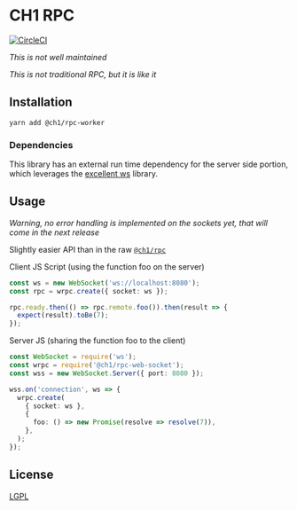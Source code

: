 # CH1 RPC

[![CircleCI](https://circleci.com/gh/bennett000/ch1-rpc-web-socket.svg?style=svg)](https://circleci.com/gh/bennett000/ch1-rpc-web-socket)

_This is not well maintained_

_This is not traditional RPC, but it is like it_

## Installation

`yarn add @ch1/rpc-worker`

### Dependencies

This library has an external run time dependency for the server side portion,
which leverages the [excellent ws](https://github.com/websockets/ws 'Node WebSocket Library') library.

## Usage

_Warning, no error handling is implemented on the sockets yet, that will come in the next release_

Slightly easier API than in the raw [`@ch1/rpc`](https://github.com/bennett000/ch1-rpc 'CH1 RPC')

Client JS Script (using the function foo on the server)

```ts
const ws = new WebSocket('ws://localhost:8080');
const rpc = wrpc.create({ socket: ws });

rpc.ready.then(() => rpc.remote.foo()).then(result => {
  expect(result).toBe(7);
});
```

Server JS (sharing the function foo to the client)

```ts
const WebSocket = require('ws');
const wrpc = require('@ch1/rpc-web-socket');
const wss = new WebSocket.Server({ port: 8080 });

wss.on('connection', ws => {
  wrpc.create(
    { socket: ws },
    {
      foo: () => new Promise(resolve => resolve(7)),
    },
  );
});
```

## License

[LGPL](./LICENSE 'Lesser GNU Public License')
